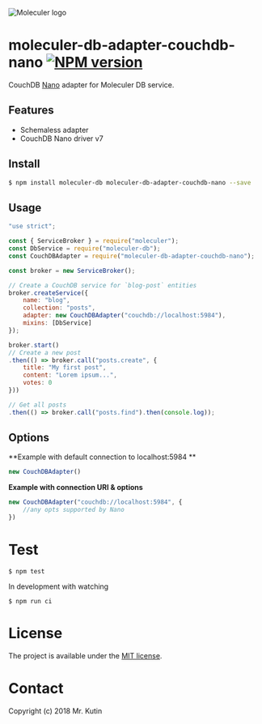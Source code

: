 ![Moleculer logo](http://moleculer.services/images/banner.png)

# moleculer-db-adapter-couchdb-nano [![NPM version](https://img.shields.io/npm/v/moleculer-db-adapter-couchdb-nano.svg)](https://www.npmjs.com/package/moleculer-db-adapter-couchdb-nano)

CouchDB [Nano](https://github.com/apache/couchdb-nano) adapter for Moleculer DB service.

## Features
- Schemaless adapter
- CouchDB Nano driver v7

## Install

```bash
$ npm install moleculer-db moleculer-db-adapter-couchdb-nano --save
```

## Usage

```js
"use strict";

const { ServiceBroker } = require("moleculer");
const DbService = require("moleculer-db");
const CouchDBAdapter = require("moleculer-db-adapter-couchdb-nano");

const broker = new ServiceBroker();

// Create a CouchDB service for `blog-post` entities
broker.createService({
    name: "blog",
    collection: "posts",
    adapter: new CouchDBAdapter("couchdb://localhost:5984"),
    mixins: [DbService]
});

broker.start()
// Create a new post
.then(() => broker.call("posts.create", {
    title: "My first post",
    content: "Lorem ipsum...",
    votes: 0
}))

// Get all posts
.then(() => broker.call("posts.find").then(console.log));
```

## Options

**Example with default connection to localhost:5984 **
```js
new CouchDBAdapter()
```

**Example with connection URI & options**
```js
new CouchDBAdapter("couchdb://localhost:5984", {
    //any opts supported by Nano
})
```

# Test
```
$ npm test
```

In development with watching

```
$ npm run ci
```

# License
The project is available under the [MIT license](https://tldrlegal.com/license/mit-license).

# Contact
Copyright (c) 2018 Mr. Kutin
